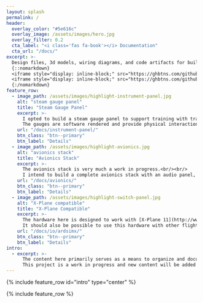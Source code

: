 ```yaml
---
layout: splash
permalink: /
header:
  overlay_color: "#5e616c"
  overlay_image: /assets/images/hero.jpg
  overlay_filter: 0.2
  cta_label: "<i class='fas fa-book'></i> Documentation"
  cta_url: "/docs/"
excerpt: >-
  Design files, 3d models, wiring diagrams, and code artifacts for building a Cessna 172 Skyhawk flight simulator panel.<br /><br />
  {::nomarkdown}
  <iframe style="display: inline-block;" src="https://ghbtns.com/github-btn.html?user=allanglen&repo=c172-flight-sim-panel&type=watch&count=true&size=large&v=2" frameborder="0" scrolling="0" width="160px" height="30px"></iframe>
  <iframe style="display: inline-block;" src="https://ghbtns.com/github-btn.html?user=allanglen&repo=c172-flight-sim-panel&type=star&count=true&size=large" frameborder="0" scrolling="0" width="158px" height="30px"></iframe>
  {:/nomarkdown}
feature_row:
  - image_path: /assets/images/highlight-instrument-panel.jpg
    alt: "steam gauge panel"
    title: "Steam Gauge Panel"
    excerpt: >-
      I opted to build a steam gauge panel to support training with traditional instruments.<br/><br/>
      The gauges are software rendered and provide physical interaction through hardware controls.
    url: "/docs/instrument-panel/"
    btn_class: "btn--primary"
    btn_label: "Details"
  - image_path: /assets/images/highlight-avionics.jpg
    alt: "avionics stack"
    title: "Avionics Stack"
    excerpt: >-
      The avionics stack is very much a work in progress.<br/><br/>
      I intend to build a complete avionics stack with an audio panel, GPS (GNS530 and GNS430), transponder, and auto-pilot.
    url: "/docs/avionics/"
    btn_class: "btn--primary"
    btn_label: "Details"
  - image_path: /assets/images/highlight-switch-panel.jpg
    alt: "X-Plane compatible"
    title: "X-Plane Compatible"
    excerpt: >-
      The hardware here is designed to work with [X-Plane 11](http://www.x-plane.com/) and is interfaced using [ArdSimX](http://www.simvim.com/ardsimx/index.html).<br/><br/>
      It should also be possible to use this hardware with other flight sims (FSX, P3D) via [FSUIPC](http://www.schiratti.com/dowson.html)."
    url: "/docs/io/ardsimx/"
    btn_class: "btn--primary"
    btn_label: "Details"
intro:
  - excerpt: >-
      The content here primarily serves as a means to organize and document the project and to share it with the flight sim community.<br/><br/>
      This project is a work in progress and new content will be added as construction progresses.
---
```


{% include feature_row id="intro" type="center" %}

{% include feature_row %}